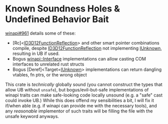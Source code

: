 # Known Soundness Holes &amp; Undefined Behavior Bait

[winapi#961](https://github.com/retep998/winapi-rs/pull/961) details some of these:
*   [Rc]&lt;[ID3D12FunctionReflection]&gt; and other smart pointer combinations compile,
    despite [ID3D12FunctionReflection] not implementing [IUnknown], resulting in UB if used.
*   Bogus [winapi::Interface] implementations can allow casting COM interfaces to unrelated rust structs
*   Bogus [Deref]&lt;Target=[IUnknown]&gt; implementations can return dangling vtables, fn ptrs, or the wrong object

This crate is *technically* globally sound (you cannot construct the types that allow UB without `unsafe`),
but bogus/evil-but-safe implementations of winapi traits can make safe-looking code locally unsound (e.g. a "safe"
cast could invoke UB.)  While this does offend my sensibilities a bit, I will fix it if/when able (e.g. if winapi
can provide me with the necessary tools), and any *reasonable* implementor of such traits will be filling the file
with the unsafe keyword anyways.



<!-- References -->

[winapi::Interface]:            https://docs.rs/winapi/0.3/winapi/trait.Interface.html
[IUnknown]:                     https://learn.microsoft.com/en-us/windows/win32/api/unknwn/nn-unknwn-iunknown
[ID3D12FunctionReflection]:     https://learn.microsoft.com/en-us/windows/win32/api/d3d12shader/nn-d3d12shader-id3d12functionreflection
